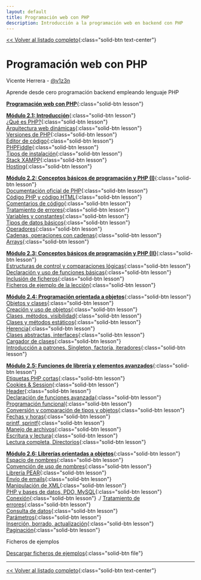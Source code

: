 ```yaml
---
layout: default
title: Programación web con PHP
description: Introducción a la programación web en backend con PHP
---
```


[<< Volver al listado completo](../){:class="solid-btn text-center"}

# Programación web con PHP

Vicente Herrera - [@v1z3n](https://twitter.com/v1z3n)

Aprende desde cero programación backend empleando lenguaje PHP  

[**Programación web con PHP**](./1.md){:class="solid-btn lesson"}  

[**Módulo 2.1: Introducción**](./1.md){:class="solid-btn lesson"}  
[¿Qué es PHP?](./1.md#qué-es-php){:class="solid-btn lesson"}  
[Arquitectura web dinámicas](./1.md#arquitectura-web-dinámicas){:class="solid-btn lesson"}  
[Versiones de PHP](./1.md#versiones-de-php){:class="solid-btn lesson"}  
[Editor de código](./1.md#editor-de-código){:class="solid-btn lesson"}  
[PHPFiddle](./1.md#phpfiddle){:class="solid-btn lesson"}  
[Tipos de instalación](./1.md#tipos-de-instalación){:class="solid-btn lesson"}  
[Stack XAMPP](./1.md#stack-xampp){:class="solid-btn lesson"}  
[Hosting](./1.md#hosting){:class="solid-btn lesson"}  

[**Módulo 2.2: Conceptos básicos de programación y PHP (I)**](./2.md){:class="solid-btn lesson"}  
[Documentación oficial de PHP](./2.md#documentación-oficial-de-php){:class="solid-btn lesson"}  
[Código PHP y código HTML](./2.md#código-php-y-código-html){:class="solid-btn lesson"}  
[Comentarios de código](./2.md#comentarios-de-código){:class="solid-btn lesson"}  
[Tratamiento de errores](./2.md#tratamiento-de-errores){:class="solid-btn lesson"}  
[Variables y constantes](./2.md#variables-y-constantes){:class="solid-btn lesson"}  
[Tipos de datos básicos](./2.md#tipos-de-datos-básicos){:class="solid-btn lesson"}  
[Operadores](./2.md#operadores){:class="solid-btn lesson"}  
[Cadenas, operaciones con cadenas](./2.md#cadenas-operaciones-con-cadenas){:class="solid-btn lesson"}  
[Arrays](./2.md#arrays){:class="solid-btn lesson"}  

[**Módulo 2.3: Conceptos básicos de programación y PHP (II)**](./3.md){:class="solid-btn lesson"}  
[Estructuras de control y comparaciones lógicas](./3.md#estructuras-de-control-y-comparaciones-lógicas){:class="solid-btn lesson"}  
[Declaración y uso de funciones básicas](./3.md#declaración-y-uso-de-funciones-básicas){:class="solid-btn lesson"}  
[Inclusión de ficheros](./3.md#inclusión-de-ficheros){:class="solid-btn lesson"}  
[Ficheros de ejemplo de la lección](./3.md#ficheros-de-ejemplo-de-la-lección-en-vídeo){:class="solid-btn lesson"}  

[**Módulo 2.4: Programación orientada a objetos**](./4.md){:class="solid-btn lesson"}  
[Objetos y clases](./4.md#objetos-y-clases){:class="solid-btn lesson"}  
[Creación y uso de objetos](./4.md#creación-y-uso-de-objetos){:class="solid-btn lesson"}  
[Clases, métodos, visibilidad](./4.md#clases-métodos-visibilidad){:class="solid-btn lesson"}  
[Clases y métodos estáticos](./4.md#clases-y-métodos-estáticos){:class="solid-btn lesson"}  
[Herencia](./4.md#herencia){:class="solid-btn lesson"}  
[Clases abstractas, interfaces](./4.md#clases-abstractas-interfaces){:class="solid-btn lesson"}  
[Cargador de clases](./4.md#cargador-de-clases){:class="solid-btn lesson"}  
[Introducción a patrones. Singleton, factoría, iteradores](./4.md#introducción-a-patrones-singleton-factoría-iteradores){:class="solid-btn lesson"}  

[**Módulo 2.5: Funciones de librería y elementos avanzados**](./5.md){:class="solid-btn lesson"}  
[Etiquetas PHP cortas](./5.md#etiquetas-php-cortas){:class="solid-btn lesson"}  
[Cookies & Session](./5.md#cookies--session){:class="solid-btn lesson"}  
[Header](./5.md#header){:class="solid-btn lesson"}  
[Declaración de funciones avanzada](./5.md#declaración-de-funciones-avanzada){:class="solid-btn lesson"}  
[Programación funcional](./5.md#programación-funcional){:class="solid-btn lesson"}  
[Conversión y comparación de tipos y objetos](./5.md#conversión-y-comparación-de-tipos-y-objetos){:class="solid-btn lesson"}  
[Fechas y horas](./5.md#fechas-y-horas){:class="solid-btn lesson"}  
[printf, sprintf](./5.md#printf-sprintf){:class="solid-btn lesson"}  
[Manejo de archivos](./5.md#manejo-de-archivos){:class="solid-btn lesson"}  
[Escritura y lectura](./5.md#escritura-y-lectura){:class="solid-btn lesson"}  
[Lectura completa, Directorios](./5.md#lectura-completa-directorios){:class="solid-btn lesson"}  

[**Módulo 2.6: Librerías orientadas a objetos**](./6.md){:class="solid-btn lesson"}  
[Espacio de nombres](./6.md#espacio-de-nombres){:class="solid-btn lesson"}  
[Convención de uso de nombres](./6.md#convención-de-uso-de-nombres){:class="solid-btn lesson"}  
[Librería PEAR](./6.md#librería-pear){:class="solid-btn lesson"}  
[Envío de emails](./6.md#envío-de-emails){:class="solid-btn lesson"}  
[Manipulación de XML](./6.md#manipulación-de-xml){:class="solid-btn lesson"}  
[PHP y bases de datos, PDO, MySQL](./6.md#php-y-bases-de-datos-pdo-mysql){:class="solid-btn lesson"}  
[Conexión](./6.md#conexión){:class="solid-btn lesson"}  ./
[Tratamiento de errores](./6.md#tratamiento-de-errores){:class="solid-btn lesson"}  
[Consulta de datos](./6.md#consulta-de-datos){:class="solid-btn lesson"}  
[Parámetros](./6.md#parámetros){:class="solid-btn lesson"}  
[Inserción, borrado, actualización](./6.md#inserción-borrado-actualización){:class="solid-btn lesson"}  
[Paginación](./6.md#paginación){:class="solid-btn lesson"}  

Ficheros de ejemplos  

[Descargar ficheros de ejemplos](./ejemplos_php.zip){:class="solid-btn file"}  


---
[<< Volver al listado completo](../){:class="solid-btn text-center"}